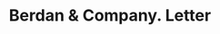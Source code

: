 ---
doi: 10.7916/D8WM2RJB
date_other: '1908'
date_other_textual: '1908'
form: correspondence
genre:
- Letters (correspondence)
name:
- Berdan & Company
object_in_context_url: https://biggert.cul.columbia.edu/items/view/ave_biggert_01326
subject_hierarchical_geographic:
- Toledo, Ohio, United States
subject_name:
- Berdan & Company
title: Berdan & Company. Letter
sort_title: Berdan & Company. Letter
call_number: ave_biggert_01326
coordinates:
- 41.66555555555556,-83.57527777777777
pid: ave_biggert_01326
identifiers: ave_biggert_01326
canvas_id: ldpd:396588
permalink: "/items/ave_biggert_01326/"
layout: iiif-image-page
---